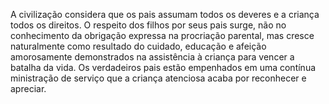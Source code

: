 ﻿A civilização considera que os pais assumam todos os deveres e a criança todos os direitos. O respeito dos filhos por seus pais surge, não no conhecimento da obrigação expressa na procriação parental, mas cresce naturalmente como resultado do cuidado, educação e afeição amorosamente demonstrados na assistência à criança para vencer a batalha da vida. Os verdadeiros pais estão empenhados em uma contínua ministração de serviço que a criança atenciosa acaba por reconhecer e apreciar.